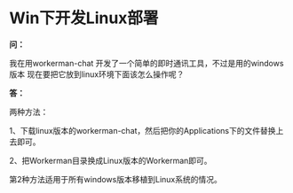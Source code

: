 # Win下开发Linux部署

**问：**

我在用workerman-chat 开发了一个简单的即时通讯工具，不过是用的windows版本 现在要把它放到linux环境下面该怎么操作呢？

**答：**

两种方法：

1、下载linux版本的workerman-chat，然后把你的Applications下的文件替换上去即可。

2、把Workerman目录换成Linux版本的Workerman即可。


第2种方法适用于所有windows版本移植到Linux系统的情况。

